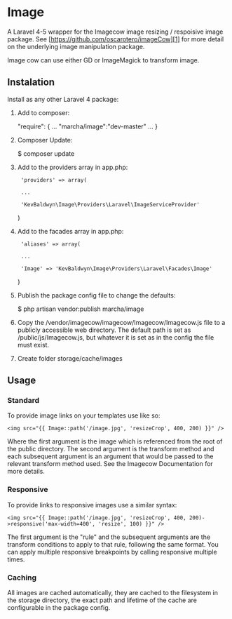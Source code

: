 # Image
A Laravel 4-5 wrapper for the Imagecow image resizing / respoisive image package. See [https://github.com/oscarotero/imageCow][1] for more detail on the underlying image manipulation package.

Image cow can use either GD or ImageMagick to transform image.


## Instalation
Install as any other Laravel 4 package:

1) Add to composer:

    "require": {
        ...
        "marcha/image":"dev-master"
        ...
    }

2) Composer Update:

    $ composer update

3) Add to the providers array in app.php:

    	'providers' => array(

	    ...

	    'KevBaldwyn\Image\Providers\Laravel\ImageServiceProvider'
	)

4) Add to the facades array in app.php:

    	'aliases' => array(

	    ...

	    'Image' => 'KevBaldwyn\Image\Providers\Laravel\Facades\Image'
	)

5) Publish the package config file to change the defaults:

    $ php artisan vendor:publish marcha/image

6) Copy the /vendor/imagecow/imagecow/Imagecow/Imagecow.js file to a publicly accessible web directory. The default path is set as /public/js/Imagecow.js, but whatever it is set as in the config the file must exist.

7) Create folder storage/cache/images

## Usage
### Standard
To provide image links on your templates use like so:

    <img src="{{ Image::path('/image.jpg', 'resizeCrop', 400, 200) }}" />

Where the first argument is the image which is referenced from the root of the public directory. The second argument is the transform method and each subsequent argument is an argument that would be passed to the relevant transform method used. See the Imagecow Documentation for more details.

### Responsive
To provide links to responsive images use a similar syntax:

    <img src="{{ Image::path('/image.jpg', 'resizeCrop', 400, 200)->responsive('max-width=400', 'resize', 100) }}" />

The first argument is the "rule" and the subsequent arguments are the transform conditions to apply to that rule, following the same format. You can apply multiple responsive breakpoints by calling responsive multiple times.

### Caching
All images are cached automatically, they are cached to the filesystem in the storage directory, the exact path and lifetime of the cache are configurable in the package config.


  [1]: https://github.com/oscarotero/imageCow